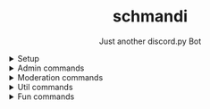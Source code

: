 <h1 align="center">schmandi</h1>
<p align="center">Just another discord.py Bot</p>


<details>
<summary>Setup</summary>
<ul>
   <li>Insert your Discord bot token from <a href="https://discord.com/developers/applications">Discord Developer Portal</a> in the file called <code>config.example.json</code> and rename it to <code>config.json</code>.</li>
   <li>Insert your <a href="https://developers.google.com/tenor/guides/quickstart">Tenor API key</a> in the <code>tenor_key</code> field and 
   your Tenor App Name in <code>tenor_name</code> field of the <code>config.json</code> file. Otherwise the gifsearch command cannot be used.</li>
   <li>If you want the bot to greet new members, set the <code>greetmembers</code> field to <code>true</code> in the <code>config.json</code> file.<br>
   If you do not want the bot to greet new members, set the field to <code>false</code>.</li>
   <li>Run <code>pip install -r requirements.txt</code> to install the required packages.</li>
   <li>Run <code>python bot.py</code> to start the bot.</li>
</ul>
</details>

<details>
<summary>Admin commands</summary>
<ul>
  <li>ban: Bans a member from the server. 
    <ul>
      <li>member: The member you want to ban</li>
      <li>reason: Why do you want to ban this member?</li>
    </ul>
  </li>
  <li>kick: Kicks a member from the server.
    <ul>
      <li>member: The member you want to kick</li>
      <li>reason: Why do you want to kick this member?</li>
    </ul>
  </li>
  <li>lock_or_unlock: Locks or unlocks a channel.
    <ul>
      <li>channel: The channel you want to lock or unlock</li>
      <li>action: 'lock' or 'unlock'</li>
    </ul>
  </li>
 </ul>

</details>

<details>
<summary>Moderation commands</summary>
<ul>
  <li>nickname: Changes the bot's or a user's nickname
    <ul>
      <li>nickname: The nickname you want the bot or user to have</li>
      <li>member: The member whose nickname you want to change (optional)</li>
    </ul>
  </li>
  <li>clear: Deletes a certain number of messages
    <ul>
      <li>amount: The amount of messages to clear (1-100)</li>
    </ul>
  </li>
  <li>poll: Creates a simple poll
<ul>
<li>text: Your yes/no question</li>
</ul>

  </li>
  <li>say: Lets the bot say something (Use '\\\\' as linebrake)
    <ul>
      <li>message: The text you want the bot to say</li>
      <li>channel: The channel where the message will be sent (optional)</li>
    </ul>
  </li>
  </ul>
    <li>timeout: Timeout a Member
    <ul>
      <li>member: The member you want to timeout</li>
      <li>time: The time you want to mute the member</li>
    </ul>
  </li>
      <li>clone_emote: Clone an emote from another server to your server
    <ul>
      <li>emoji: The emote you want to clone</li>
      <li>new_name: The new name of the emoji</li>
    </ul>
  </li>
  </ul>


</details>

<details>
<summary>Util commands</summary>
<ul>
  <li>avatar: Shows the avatar of a user
    <ul>
      <li>member: The member whose avatar you want to view</li>
    </ul>
  </li>
  <li>base64decode: Decodes a Base64 string
    <ul>
      <li>text: What is your encoded text?</li>
    </ul>
  </li>
  <li>base64_encode: Base64 encodes a string
    <ul>
      <li>text: What is the text you want to encode?</li>
    </ul>
  </li>
  <li>yt: Direct-Download for your YT video
    <ul>
      <li>url: Which YT video do you want to download?</li>
    </ul>
  </li>
  <li>userinfo: Shows information about a user
    <ul>
      <li>member: About which member do you want to get infos?</li>
    </ul>
  </li>
</ul>
</details>


<details>
<summary>Fun commands</summary>
<ul>
  <li>roll: Rolls a virtual dice
    <ul>
      <li>sides: How many sides do you want?</li>
    </ul>
  </li>
  <li>gifsearch: Shows you a random gif for your query
    <ul>
      <li>query: Search query?</li>
    </ul>
  </li>
    <li>fact: Shows you a random and useless fact
    <ul>
      <li>language: the language in which you want to see the fact</li>
    </ul>
  </li>
</ul>
</details>
